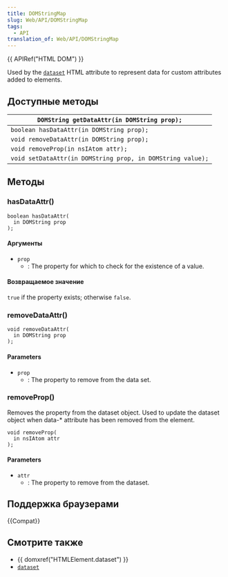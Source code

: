 ```yaml
---
title: DOMStringMap
slug: Web/API/DOMStringMap
tags:
  - API
translation_of: Web/API/DOMStringMap
---
```


{{ APIRef("HTML DOM") }}

Used by the [`dataset`](/ru/docs/Web/HTML/Global_attributes#dataset) HTML attribute to represent data for custom attributes added to elements.

## Доступные методы

| `DOMString getDataAttr(in DOMString prop);`                |
| ---------------------------------------------------------- |
| `boolean hasDataAttr(in DOMString prop);`                  |
| `void removeDataAttr(in DOMString prop);`                  |
| `void removeProp(in nsIAtom attr);`                        |
| `void setDataAttr(in DOMString prop, in DOMString value);` |

## Методы

### hasDataAttr()

```
boolean hasDataAttr(
  in DOMString prop
);
```

#### Аргументы

- `prop`
  - : The property for which to check for the existence of a value.

#### Возвращаемое значение

`true` if the property exists; otherwise `false`.

### removeDataAttr()

```
void removeDataAttr(
  in DOMString prop
);
```

#### Parameters

- `prop`
  - : The property to remove from the data set.

### removeProp()

Removes the property from the dataset object. Used to update the dataset object when data-\* attribute has been removed from the element.

```
void removeProp(
  in nsIAtom attr
);
```

#### Parameters

- `attr`
  - : The property to remove from the dataset.

## Поддержка браузерами

{{Compat}}

## Смотрите также

- {{ domxref("HTMLElement.dataset") }}
- [`dataset`](/ru/docs/Web/HTML/Global_attributes#dataset)
